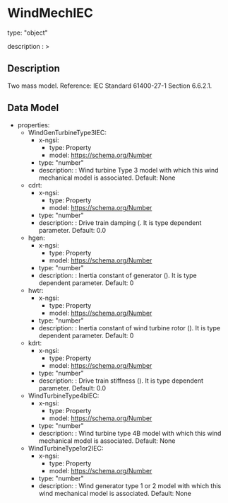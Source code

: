# WindMechIEC
type: "object"
description : >
## Description
Two mass model.  Reference: IEC Standard 61400-27-1 Section 6.6.2.1.

## Data Model
  - properties:
    - WindGenTurbineType3IEC:
      - x-ngsi:
        - type: Property
        - model: https://schema.org/Number
      - type: "number"
      - description: : Wind turbine Type 3 model with which this wind mechanical model is associated. Default: None
    - cdrt:
      - x-ngsi:
        - type: Property
        - model: https://schema.org/Number
      - type: "number"
      - description: : Drive train damping (. It is type dependent parameter. Default: 0.0
    - hgen:
      - x-ngsi:
        - type: Property
        - model: https://schema.org/Number
      - type: "number"
      - description: : Inertia constant of generator (). It is type dependent parameter. Default: 0
    - hwtr:
      - x-ngsi:
        - type: Property
        - model: https://schema.org/Number
      - type: "number"
      - description: : Inertia constant of wind turbine rotor (). It is type dependent parameter. Default: 0
    - kdrt:
      - x-ngsi:
        - type: Property
        - model: https://schema.org/Number
      - type: "number"
      - description: : Drive train stiffness (). It is type dependent parameter. Default: 0.0
    - WindTurbineType4bIEC:
      - x-ngsi:
        - type: Property
        - model: https://schema.org/Number
      - type: "number"
      - description: : Wind turbine type 4B model with which this wind mechanical model is associated. Default: None
    - WindTurbineType1or2IEC:
      - x-ngsi:
        - type: Property
        - model: https://schema.org/Number
      - type: "number"
      - description: : Wind generator type 1 or 2 model with which this wind mechanical model is associated. Default: None
